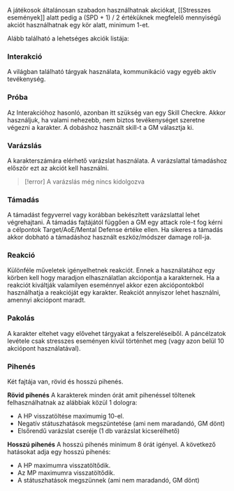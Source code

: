 A játékosok általánosan szabadon használhatnak akciókat, [[Stresszes események]] alatt pedig a (SPD + 1) / 2 értéküknek megfelelő mennyiségű akciót használhatnak egy kör alatt, minimum 1-et.

Alább található a lehetséges akciók listája:

### Interakció
A világban található tárgyak használata, kommunikáció vagy egyéb aktív tevékenység.
### Próba
Az Interakcióhoz hasonló, azonban itt szükség van egy Skill Checkre. Akkor használjuk, ha valami nehezebb, nem biztos tevékenységet szeretne végezni a karakter. A dobáshoz használt skill-t a GM választja ki.
### Varázslás
A karakterszámára elérhető varázslat használata. A varázslattal támadáshoz először ezt az akciót kell használni.
>[!error]
>A varázslás még nincs kidolgozva
### Támadás
A támadást fegyverrel vagy korábban bekészített varázslattal lehet végrehajtani.
A támadás fajtájától függően a GM egy attack role-t fog kérni a célpontok Target/AoE/Mental Defense értéke ellen.
Ha sikeres a támadás akkor dobható a támadáshoz használt eszköz/módszer damage roll-ja.
### Reakció
Különféle műveletek igényelhetnek reakciót. Ennek a használatához egy körben kell hogy maradjon elhasználatlan akciópontja a karakternek. Ha a reakciót kiváltják valamilyen eseménnyel akkor ezen akciópontokból használhatja a reakcióját egy karakter. Reakciót annyiszor lehet használni, amennyi akciópont maradt.

### Pakolás
A karakter eltehet vagy elővehet tárgyakat a felszereléseiből. A páncélzatok levétele csak stresszes eseményen kívül történhet meg (vagy azon belül 10 akciópont használatával).

### Pihenés
Két fajtája van, rövid és hosszú pihenés.

**Rövid pihenés**
A karakterek minden órát amit pihenéssel töltenek felhasználhatnak az alábbiak közül 1 dologra:
- A HP visszatöltése maximumig 10-el.
- Negatív státuszhatások megszüntetése (ami nem maradandó, GM dönt)
- Elsőrendű varázslat cseréje (1 db varázslat kicserélhető)

**Hosszú pihenés**
A hosszú pihenés minimum 8 órát igényel. A következő hatásokat adja egy hosszú pihenés:
- A HP maximumra visszatöltődik.
- Az MP maximumra visszatöltődik.
- A státuszhatások megszünnek (ami nem maradandó, GM dönt)